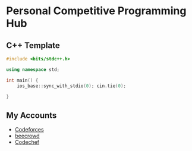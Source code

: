 # Personal Competitive Programming Hub
## C++ Template
```c++
#include <bits/stdc++.h>

using namespace std;

int main() {
    ios_base::sync_with_stdio(0); cin.tie(0);
    
}
```
## My Accounts
- [Codeforces](https://codeforces.com/profile/Gunnalar)
- [beecrowd](https://www.beecrowd.com.br/judge/pt/profile/20360)
- [Codechef](https://www.codechef.com/users/pavalucas)